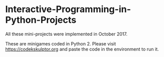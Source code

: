 # Interactive-Programming-in-Python-Projects


All these mini-projects were implemented in October 2017.

These are minigames coded in Python 2. Please visit https://codekskulptor.org and paste the code in the environment to run it. 
